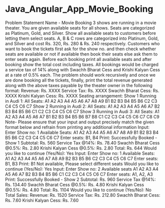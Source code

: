 # Java_Angular_App_Movie_Booking

Problem Statement Name - Movie Booking
3 shows are running in a movie theater. You are given available seats for all shows. Seats are categorized
as Platinum, Gold, and Silver. Show all available seats to customers before letting them select seats. A, B
& C rows are categorized into Platinum, Gold, and Silver and cost Rs. 320, Rs. 280 & Rs. 240 respectively.
Customers who want to book the tickets first ask for the show no. and then check whether seats are
available or not if available then book their seats else ask them to enter seats again.
Before each booking print all available seats and after booking show the total cost including taxes. All
bookings would be charged a service tax of 14% along with Swachh Bharat Cess and Krishi Kalyan Cess at
a rate of 0.5% each.
The problem should work recursively and once we are done booking all the tickets, finally, print the total
revenue generated along with the above taxes payable by the theater owner in the following format:
Revenue: Rs. XXXX
Service Tax: Rs. XXXX
Swachh Bharat Cess: Rs. XXXX Krishi Kalyan Cess: Rs. XXXX
Seating arrangement:
Show 1 Running in Audi 1:
All Seats:
A1 A2 A3 A4 A5 A6 A7 A8 A9
B1 B2 B3 B4 B5 B6
C2 C3 C4 C5 C6 C7
Show 2 Running in Audi 2:
All Seats:
A1 A2 A3 A4 A5 A6 A7
B2 B3 B4 B5 B6
C1 C2 C3 C4 C5 C6 C7
Show 3 Running in Audi 3:
All Seats:
A1 A2 A3 A4 A5 A6 A7
B1 B2 B3 B4 B5 B6 B7 B8
C1 C2 C3 C4 C5 C6 C7 C8 C9
Note- Please ensure that your input and output precisely match the given format below and refrain
from printing any additional information
Input:
Enter Show no: 1
Available Seats:
A1 A2 A3 A4 A5 A6 A7 A8 A9
B1 B2 B3 B4 B5 B6
C2 C3 C4 C5 C6 C7
Enter seats: B1, B4
Print: Successfully Booked - Show 1
Subtotal: Rs. 560
Service Tax @14%: Rs. 78.40
Swachh Bharat Cess @0.5%: Rs. 2.80
Krishi Kalyan Cess @0.5%: Rs. 2.80
Total: Rs. 644
Would you like to continue (Yes/No): Yes
Input:
Enter Show no: 1
Available Seats:
A1 A2 A3 A4 A5 A6 A7 A8 A9
B2 B3 B5 B6
C2 C3 C4 C5 C6 C7
Enter seats: B1, B3
Print: B1 Not available, Please select different seats
Would you like to continue (Yes/No): Yes
Input:
Enter Show no: 2
Available seats
A1 A2 A3 A4 A5 A6 A7
B2 B3 B4 B5 B6
C1 C2 C3 C4 C5 C6 C7
Enter seats: A1, A2, A3
Print: Successfully Booked - Show 2
Subtotal: Rs. 960
Service Tax @14%: Rs. 134.40
Swachh Bharat Cess @0.5%: Rs. 4.80
Krishi Kalyan Cess @0.5%: Rs. 4.80
Total: Rs. 1104
Would you like to continue (Yes/No): No
Total Sales:
Revenue: Rs. 1520
Service Tax: Rs. 212.80
Swachh Bharat Cess: Rs. 7.60
Krishi Kalyan Cess: Rs. 7.60
